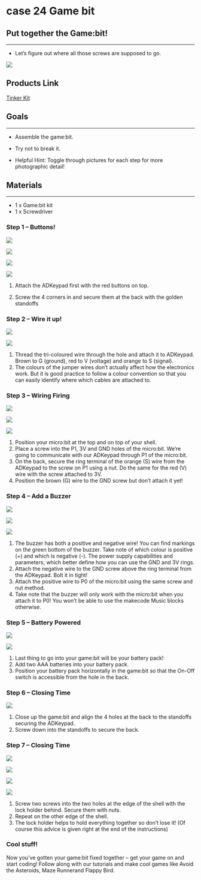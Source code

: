 ﻿# case 24 Game bit

## Put together the Game:bit!
---
- Let’s figure out where all those screws are supposed to go.

![](https://wiki-media-ef.oss-cn-hongkong.aliyuncs.com//images/N3HnCBy.jpg)


## Products Link

[Tinker Kit](https://www.elecfreaks.com/micro-bit-tinker-kit.html)

## Goals
---
- Assemble the game:bit.

- Try not to break it.

- Helpful Hint: Toggle through pictures for each step for more photographic detail!

## Materials
---
- 1 x Game:bit kit
- 1 x Screwdriver


### Step 1 – Buttons!

![](https://wiki-media-ef.oss-cn-hongkong.aliyuncs.com//images/Ri5D7oe.png)

![](https://wiki-media-ef.oss-cn-hongkong.aliyuncs.com//images/Fyw1aVA.png)

![](https://wiki-media-ef.oss-cn-hongkong.aliyuncs.com//images/h4fNrgu.png)

![](https://wiki-media-ef.oss-cn-hongkong.aliyuncs.com//images/wvYTQ5C.png)

1. Attach the ADKeypad first with the red buttons on top.

2. Screw the 4 corners in and secure them at the back with the golden standoffs


### Step 2 – Wire it up!

![](https://wiki-media-ef.oss-cn-hongkong.aliyuncs.com//images/Gae1BQv.png)

![](https://wiki-media-ef.oss-cn-hongkong.aliyuncs.com//images/xRFjNlt.png)


1. Thread the tri-coloured wire through the hole and attach it to ADKeypad. Brown to G (ground), red to V (voltage) and orange to S (signal).
2. The colours of the jumper wires don’t actually affect how the electronics work. But it is good practice to follow a colour convention so that you can easily identify where which cables are attached to.


### Step 3 – Wiring Firing

![](https://wiki-media-ef.oss-cn-hongkong.aliyuncs.com//images/dV72K9F.png)

![](https://wiki-media-ef.oss-cn-hongkong.aliyuncs.com//images/ffNHfX7.png)

![](https://wiki-media-ef.oss-cn-hongkong.aliyuncs.com//images/kKuS4Qt.png)



1. Position your micro:bit at the top and on top of your shell.
2. Place a screw into the P1, 3V and GND holes of the micro:bit. We’re going to communicate with our ADKeypad through P1 of the micro:bit.
3. On the back, secure the ring terminal of the orange (S) wire from the ADKeypad to the screw on P1 using a nut. Do the same for the red (V) wire with the screw attached to 3V.
4. Position the brown (G) wire to the GND screw but don’t attach it yet!


### Step 4 – Add a Buzzer

![](https://wiki-media-ef.oss-cn-hongkong.aliyuncs.com//images/AXzsW5w.png)

![](https://wiki-media-ef.oss-cn-hongkong.aliyuncs.com//images/xjGcQso.png)

![](https://wiki-media-ef.oss-cn-hongkong.aliyuncs.com//images/u9NEcEK.png)

1. The buzzer has both a positive and negative wire! You can find markings on the green bottom of the buzzer. Take note of which colour is positive (+) and which is negative (-).
The power supply capabilities and parameters, which better define how you can use the GND and 3V rings.
2. Attach the negative wire to the GND screw above the ring terminal from the ADKeypad. Bolt it in tight!
3. Attach the positive wire to P0 of the micro:bit using the same screw and nut method.
4. Take note that the buzzer will only work with the micro:bit when you attach it to P0! You won’t be able to use the makecode Music blocks otherwise.




### Step 5 – Battery Powered

![](https://wiki-media-ef.oss-cn-hongkong.aliyuncs.com//images/TwHv0lF.png)

![](https://wiki-media-ef.oss-cn-hongkong.aliyuncs.com//images/Jxc5HF2.png)

1. Last thing to go into your game:bit will be your battery pack!
2. Add two AAA batteries into your battery pack.
3. Position your battery pack horizontally in the game:bit so that the On-Off switch is accessible from the hole in the back.



### Step 6 – Closing Time

![](https://wiki-media-ef.oss-cn-hongkong.aliyuncs.com//images/mccKFUr.png)

1. Close up the game:bit and align the 4 holes at the back to the standoffs securing the ADKeypad.
2. Screw down into the standoffs to secure the back.

### Step 7 – Closing Time

![](https://wiki-media-ef.oss-cn-hongkong.aliyuncs.com//images/sBHbG0a.png)

![](https://wiki-media-ef.oss-cn-hongkong.aliyuncs.com//images/xc6Kh9h.png)

![](https://wiki-media-ef.oss-cn-hongkong.aliyuncs.com//images/JXJA3ZR.png)

![](https://wiki-media-ef.oss-cn-hongkong.aliyuncs.com//images/xlTBeXt.png)

1. Screw two screws into the two holes at the edge of the shell with the lock holder behind. Secure them with nuts.
2. Repeat on the other edge of the shell.
3. The lock holder helps to hold everything together so don’t lose it! (Of course this advice is given right at the end of the instructions)


### Cool stuff!

Now you’ve gotten your game:bit fixed together – get your game on and start coding! Follow along with our tutorials and make cool games like Avoid the Asteroids, Maze Runnerand Flappy Bird.
